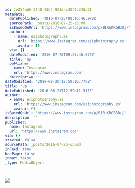 ```yaml
---
id: 2e254ad6-1f40-43b4-928d-c3041c245d21
metadata:
  datePublished: '2016-07-25T09:26:46.970Z'
  sourcePath: _posts/2016-07-25-up.md
  isBasedOnUrl: 'https://www.instagram.com/p/BIRuKRGB3Dj/'
  author:
    - name: esiphotography.es
      url: 'https://www.instagram.com/esiphotography.es'
      avatar: {}
  via: {}
  dateModified: '2016-07-25T09:26:46.970Z'
  title: 'up '
  publisher:
    name: Instagram
    url: 'https://www.instagram.com'
  description: ''
dateModified: '2016-08-20T12:59:10.776Z'
title: 'up '
datePublished: '2016-08-20T12:59:11.511Z'
author:
  - name: esiphotography.es
    url: 'https://www.instagram.com/esiphotography.es'
    avatar: {}
isBasedOnUrl: 'https://www.instagram.com/p/BIRuKRGB3Dj/'
description: ''
publisher:
  name: Instagram
  url: 'https://www.instagram.com'
via: {}
starred: false
sourcePath: _posts/2016-07-25-up.md
inFeed: true
hasPage: false
inNav: false
_type: MediaObject

---
```

![](https://imgflo.herokuapp.com/graph/vahj1ThiexotieMo/cee6388b8e114213a37cfc2a5826bbd8/croprotate.jpg?cropheight=435&cropwidth=640&degrees=0&input=https%3A%2F%2Fscontent.cdninstagram.com%2Ft51.2885-15%2Fs640x640%2Fsh0.08%2Fe35%2F13643126_611877648989535_552801349_n.jpg%3Fig_cache_key%3DMTMwMjAyNDc4Mjk3NTgyNDA5OQ%253D%253D.2&x=0&y=104)